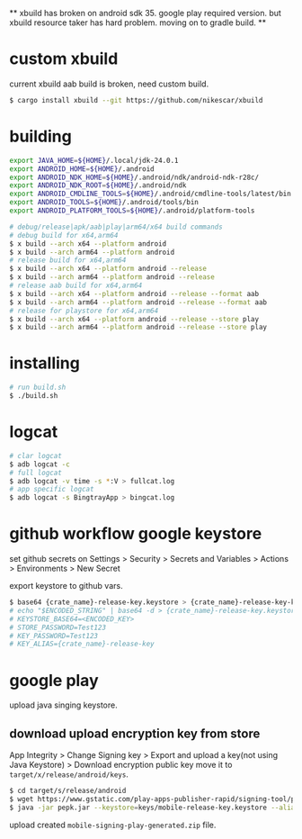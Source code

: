 ** xbuild has broken on android sdk 35. google play required version. but xbuild resource taker has hard problem. moving on to gradle build. **

# custom xbuild

current xbuild aab build is broken, need custom build.

```bash
$ cargo install xbuild --git https://github.com/nikescar/xbuild
```

# building

```bash
export JAVA_HOME=${HOME}/.local/jdk-24.0.1
export ANDROID_HOME=${HOME}/.android
export ANDROID_NDK_HOME=${HOME}/.android/ndk/android-ndk-r28c/
export ANDROID_NDK_ROOT=${HOME}/.android/ndk
export ANDROID_CMDLINE_TOOLS=${HOME}/.android/cmdline-tools/latest/bin
export ANDROID_TOOLS=${HOME}/.android/tools/bin
export ANDROID_PLATFORM_TOOLS=${HOME}/.android/platform-tools

# debug/release|apk/aab|play|arm64/x64 build commands
# debug build for x64,arm64
$ x build --arch x64 --platform android 
$ x build --arch arm64 --platform android
# release build for x64,arm64
$ x build --arch x64 --platform android --release
$ x build --arch arm64 --platform android --release
# release aab build for x64,arm64
$ x build --arch x64 --platform android --release --format aab
$ x build --arch arm64 --platform android --release --format aab
# release for playstore for x64,arm64
$ x build --arch x64 --platform android --release --store play
$ x build --arch arm64 --platform android --release --store play
```

# installing

```bash
# run build.sh
$ ./build.sh
```

# logcat

```bash
# clar logcat
$ adb logcat -c
# full logcat
$ adb logcat -v time -s *:V > fullcat.log
# app specific logcat
$ adb logcat -s BingtrayApp > bingcat.log
```

# github workflow google keystore

set github secrets on Settings > Security > Secrets and Variables > Actions > Environments > New Secret

export keystore to github vars.
```bash
$ base64 {crate_name}-release-key.keystore > {crate_name}-release-key-keystore_base64_encoded.txt
# echo "$ENCODED_STRING" | base64 -d > {crate_name}-release-key.keystore.jks
# KEYSTORE_BASE64=<ENCODED_KEY>
# STORE_PASSWORD=Test123
# KEY_PASSWORD=Test123
# KEY_ALIAS={crate_name}-release-key
```

# google play

upload java singing keystore.

## download upload encryption key from store

App Integrity > Change Signing key > Export and upload a key(not using Java Keystore) > Download encryption public key
move it to ```target/x/release/android/keys```.

```bash
$ cd target/s/release/android
$ wget https://www.gstatic.com/play-apps-publisher-rapid/signing-tool/prod/pepk.jar
$ java -jar pepk.jar --keystore=keys/mobile-release-key.keystore --alias=mobile-release-key --output=mobile-signing-play-generated.zip --include-cert --rsa-aes-encryption --encryption-key-path=keys/encryption_public_key.pem
```
upload created ```mobile-signing-play-generated.zip``` file.

